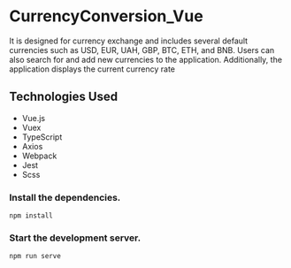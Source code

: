 # CurrencyConversion_Vue
It is designed for currency exchange and includes several default currencies such as USD, EUR, UAH, GBP, BTC, ETH, and BNB. Users can also search for and add new currencies to the application. Additionally, the application displays the current currency rate

## Technologies Used
- Vue.js
- Vuex
- TypeScript
- Axios
- Webpack
- Jest
- Scss

### Install the dependencies.
```
npm install
```

### Start the development server.
```
npm run serve
